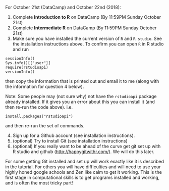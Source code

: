 For October 21st (DataCamp) and October 22nd (2018):
1. Complete **Introduction to R** on DataCamp (By 11:59PM Sunday October 21st)
2. Complete **Intermediate R** on DataCamp (By 11:59PM Sunday October 21st)
3. Make sure you have installed the current version of `R` and `R studio`. See the installation instructions above. To confirm you can open `R` in R studio and run

```{R}
sessionInfo()
Sys.info()[["user"]]
require(rstudioapi)
versionInfo()
```
then copy the information that is printed out and email it to me (along with the information for question 4 below).

Note: Some people may (not sure why) not have the `rstudioapi` package already installed. If it gives you an error about this you can install it (and then re-run the code above). i.e.

```{R}
install.packages("rstudioapi")
```

and then re-run the set of commands.

4. Sign up for a Github account (see installation instructions).
5. (optional) Try to install Git (see installation instructions)
6. (optional) If you really want to be ahead of the curve get git set up with R studio and github (http://happygitwithr.com/). We will do this later.

For some getting Git installed and set up will work exactly like it is described in the tutorial. For others you will have difficulties and will need to use your highly honed google schools and Zen like calm to get it working. This is the first stage in computational skills is to get programs installed and working, and is often the most tricky part!
